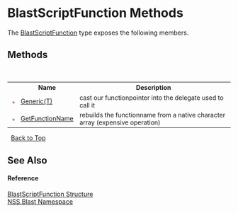 # BlastScriptFunction Methods
 

The <a href="4c6d14f4-14ae-a622-3763-13b615f5d263">BlastScriptFunction</a> type exposes the following members.


## Methods
&nbsp;<table><tr><th></th><th>Name</th><th>Description</th></tr><tr><td>![Public method](media/pubmethod.gif "Public method")</td><td><a href="6efe7905-9fcd-e206-a6be-6f70a5ed68c1">Generic(T)</a></td><td>
cast our functionpointer into the delegate used to call it</td></tr><tr><td>![Public method](media/pubmethod.gif "Public method")</td><td><a href="4cf86f86-6545-89dc-888b-2742faaa5c26">GetFunctionName</a></td><td>
rebuilds the functionname from a native character array (expensive operation)</td></tr></table>&nbsp;
<a href="#blastscriptfunction-methods">Back to Top</a>

## See Also


#### Reference
<a href="4c6d14f4-14ae-a622-3763-13b615f5d263">BlastScriptFunction Structure</a><br /><a href="88b55311-4a89-0894-e27a-e157e443c7f7">NSS.Blast Namespace</a><br />